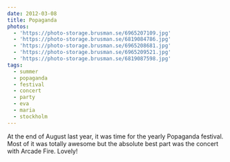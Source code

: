 ```yaml
---
date: 2012-03-08
title: Popaganda
photos:
  - 'https://photo-storage.brusman.se/6965207109.jpg'
  - 'https://photo-storage.brusman.se/6819084786.jpg'
  - 'https://photo-storage.brusman.se/6965208681.jpg'
  - 'https://photo-storage.brusman.se/6965209521.jpg'
  - 'https://photo-storage.brusman.se/6819087598.jpg'
tags:
  - summer
  - popaganda
  - festival
  - concert
  - party
  - eva
  - maria
  - stockholm
---
```


At the end of August last year, it was time for the yearly Popaganda festival. Most of it was totally awesome but the absolute best part was the concert with Arcade Fire. Lovely!
